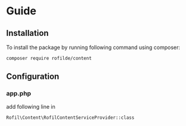 # Guide

## Installation

To install the package by running following command using composer:

```
composer require rofilde/content
```

## Configuration

### app.php

add following line in 

```
Rofil\Content\RofilContentServiceProvider::class
```

